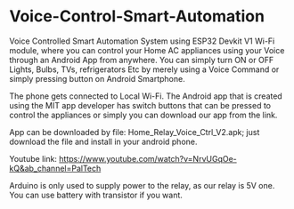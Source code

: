 # Voice-Control-Smart-Automation

Voice Controlled Smart Automation System using ESP32 Devkit V1 Wi-Fi module, where you can control your Home AC appliances using your Voice through an Android App from anywhere. You can simply turn ON or OFF Lights, Bulbs, TVs, refrigerators Etc by merely using a Voice Command or simply pressing button on Android Smartphone.

The phone gets connected to Local Wi-Fi. The Android app that is created using the MIT app developer has switch buttons that can be pressed to control the appliances or simply you can download our app from the link.

App can be downloaded by file: Home_Relay_Voice_Ctrl_V2.apk; just download the file and install in your android phone.

Youtube link: https://www.youtube.com/watch?v=NrvUGqOe-kQ&ab_channel=PalTech

Arduino is only used to supply power to the relay, as our relay is 5V one. You can use battery with transistor if you want.

